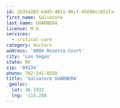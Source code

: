 ```yaml
---
id: 2b354283-bdd3-4011-96c7-45898cc851fa
first_name: Salvatore
last_name: GUARNERA
license: M.D.
services:
  - critical-care
category: doctors
address: '8804 Rozetta Court'
city: 'Las Vegas'
state: NV
zip: '89134'
phone: 702-241-8559
title: 'Salvatore GUARNERA'
_geoloc:
  lat: 36.1932
  lng: -115.288
---
```

